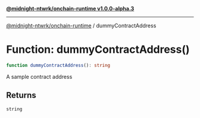 [**@midnight-ntwrk/onchain-runtime v1.0.0-alpha.3**](../README.md)

***

[@midnight-ntwrk/onchain-runtime](../globals.md) / dummyContractAddress

# Function: dummyContractAddress()

```ts
function dummyContractAddress(): string
```

A sample contract address

## Returns

`string`
